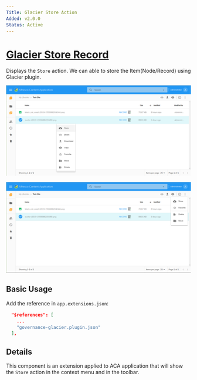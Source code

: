 ```yaml
---
Title: Glacier Store Action
Added: v2.0.0
Status: Active
---
```


# [Glacier Store Record](../../assets/governance-glacier.plugin.json)

Displays the `Store` action. We can able to store the Item(Node/Record) using Glacier plugin.

![Context Menu after installation](../docassets/images/glacier-store.png)

![Toolbar menu after installation](../docassets/images/glacier-store-toolbar.png)

## Basic Usage

Add the reference in `app.extensions.json`:

```json
  "$references": [
    ...
    "governance-glacier.plugin.json"
  ],
```

## Details

This component is an extension applied to ACA application that will show the `Store` action in the context menu and in the toolbar.
